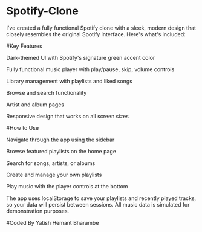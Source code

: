 # Spotify-Clone
I've created a fully functional Spotify clone with a sleek, modern design that closely resembles the original Spotify interface. Here's what's included:

#Key Features

Dark-themed UI with Spotify's signature green accent color

Fully functional music player with play/pause, skip, volume controls

Library management with playlists and liked songs

Browse and search functionality

Artist and album pages

Responsive design that works on all screen sizes

#How to Use

Navigate through the app using the sidebar

Browse featured playlists on the home page

Search for songs, artists, or albums

Create and manage your own playlists

Play music with the player controls at the bottom

The app uses localStorage to save your playlists and recently played tracks, so your data will persist between sessions. All music data is simulated for demonstration purposes.

#Coded By Yatish Hemant Bharambe 
